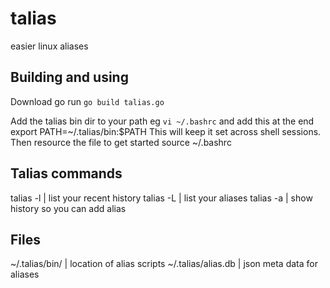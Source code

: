 # talias
easier linux aliases

## Building and using
Download go run `go build talias.go`

Add the talias bin dir to your path
eg `vi ~/.bashrc` and add this at the end
    export PATH=~/.talias/bin:$PATH
This will keep it set across shell sessions.
Then resource the file to get started
    source ~/.bashrc

## Talias commands
talias -l | list your recent history
talias -L | list your aliases
talias -a <alias> | show history so you can add alias

## Files
~/.talias/bin/      | location of alias scripts
~/.talias/alias.db  | json meta data for aliases
